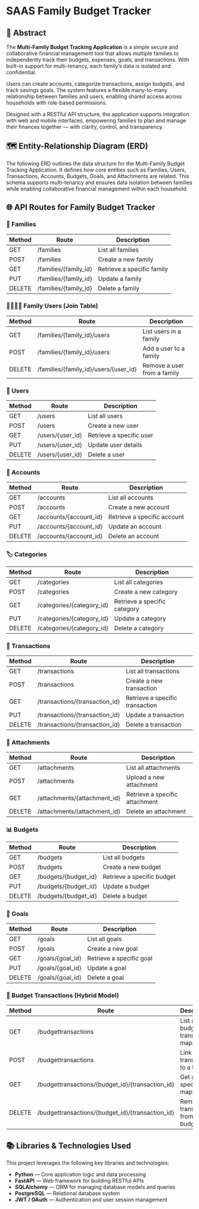# SAAS Family Budget Tracker

## 📄 Abstract

The **Multi-Family Budget Tracking Application** is a simple secure and collaborative financial management tool that allows multiple families to independently track their budgets, expenses, goals, and transactions. With built-in support for multi-tenancy, each family’s data is isolated and confidential.

Users can create accounts, categorize transactions, assign budgets, and track savings goals. The system features a flexible many-to-many relationship between families and users, enabling shared access across households with role-based permissions.

Designed with a RESTful API structure, the application supports integration with web and mobile interfaces, empowering families to plan and manage their finances together — with clarity, control, and transparency.


## 🗺️ Entity-Relationship Diagram (ERD)

The following ERD outlines the data structure for the Multi-Family Budget Tracking Application. It defines how core entities such as Families, Users, Transactions, Accounts, Budgets, Goals, and Attachments are related. This schema supports multi-tenancy and ensures data isolation between families while enabling collaborative financial management within each household.




## 🌐 API Routes for Family Budget Tracker

### 📁 Families
| Method | Route                     | Description                       |
|--------|---------------------------|-----------------------------------|
| GET    | /families                 | List all families                 |
| POST   | /families                 | Create a new family               |
| GET    | /families/{family_id}     | Retrieve a specific family        |
| PUT    | /families/{family_id}     | Update a family                   |
| DELETE | /families/{family_id}     | Delete a family                   |

### 👨‍👩‍👧‍👦 Family Users (Join Table)
| Method | Route                                      | Description                          |
|--------|--------------------------------------------|--------------------------------------|
| GET    | /families/{family_id}/users                | List users in a family               |
| POST   | /families/{family_id}/users                | Add a user to a family               |
| DELETE | /families/{family_id}/users/{user_id}      | Remove a user from a family          |

### 👤 Users
| Method | Route               | Description                    |
|--------|---------------------|--------------------------------|
| GET    | /users              | List all users                 |
| POST   | /users              | Create a new user              |
| GET    | /users/{user_id}    | Retrieve a specific user       |
| PUT    | /users/{user_id}    | Update user details            |
| DELETE | /users/{user_id}    | Delete a user                  |

### 💼 Accounts
| Method | Route                     | Description                 |
|--------|---------------------------|-----------------------------|
| GET    | /accounts                 | List all accounts           |
| POST   | /accounts                 | Create a new account        |
| GET    | /accounts/{account_id}    | Retrieve a specific account |
| PUT    | /accounts/{account_id}    | Update an account           |
| DELETE | /accounts/{account_id}    | Delete an account           |

### 🏷️ Categories
| Method | Route                       | Description                   |
|--------|-----------------------------|-------------------------------|
| GET    | /categories                 | List all categories           |
| POST   | /categories                 | Create a new category         |
| GET    | /categories/{category_id}   | Retrieve a specific category  |
| PUT    | /categories/{category_id}   | Update a category             |
| DELETE | /categories/{category_id}   | Delete a category             |

### 💸 Transactions
| Method | Route                          | Description                      |
|--------|--------------------------------|----------------------------------|
| GET    | /transactions                  | List all transactions            |
| POST   | /transactions                  | Create a new transaction         |
| GET    | /transactions/{transaction_id} | Retrieve a specific transaction  |
| PUT    | /transactions/{transaction_id} | Update a transaction             |
| DELETE | /transactions/{transaction_id} | Delete a transaction             |

### 📎 Attachments
| Method | Route                          | Description                      |
|--------|--------------------------------|----------------------------------|
| GET    | /attachments                   | List all attachments             |
| POST   | /attachments                   | Upload a new attachment          |
| GET    | /attachments/{attachment_id}   | Retrieve a specific attachment   |
| DELETE | /attachments/{attachment_id}   | Delete an attachment             |

### 📊 Budgets
| Method | Route                    | Description                |
|--------|--------------------------|----------------------------|
| GET    | /budgets                 | List all budgets           |
| POST   | /budgets                 | Create a new budget        |
| GET    | /budgets/{budget_id}     | Retrieve a specific budget |
| PUT    | /budgets/{budget_id}     | Update a budget            |
| DELETE | /budgets/{budget_id}     | Delete a budget            |

### 🎯 Goals
| Method | Route                  | Description              |
|--------|------------------------|--------------------------|
| GET    | /goals                 | List all goals           |
| POST   | /goals                 | Create a new goal        |
| GET    | /goals/{goal_id}       | Retrieve a specific goal |
| PUT    | /goals/{goal_id}       | Update a goal            |
| DELETE | /goals/{goal_id}       | Delete a goal            |

### 🔁 Budget Transactions (Hybrid Model)
| Method | Route                                                   | Description                          |
|--------|----------------------------------------------------------|--------------------------------------|
| GET    | /budgettransactions                                      | List all budget-transaction mappings |
| POST   | /budgettransactions                                      | Link a transaction to a budget       |
| GET    | /budgettransactions/{budget_id}/{transaction_id}         | Get a specific mapping               |
| DELETE | /budgettransactions/{budget_id}/{transaction_id}         | Remove a transaction from a budget   |

## 📚 Libraries & Technologies Used

This project leverages the following key libraries and technologies:

- **Python** — Core application logic and data processing
- **FastAPI** — Web framework for building RESTful APIs
- **SQLAlchemy** — ORM for managing database models and queries
- **PostgreSQL** — Relational database system
- **JWT / OAuth** — Authentication and user session management

